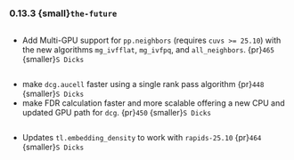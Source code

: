 ### 0.13.3 {small}`the-future`

```{rubric} Features
```
* Add Multi-GPU support for `pp.neighbors` (requires `cuvs >= 25.10`) with the new algorithms `mg_ivfflat`, `mg_ivfpq`, and `all_neighbors`. {pr}`465` {smaller}`S Dicks`

```{rubric} Performance
```
* make `dcg.aucell` faster using a single rank pass algorithm {pr}`448` {smaller}`S Dicks`
* make FDR calculation faster and more scalable offering a new CPU and updated GPU path for `dcg`. {pr}`450` {smaller}`S Dicks`


```{rubric} Bug fixes
```
* Updates `tl.embedding_density` to work with `rapids-25.10` {pr}`464` {smaller}`S Dicks`

```{rubric} Misc
```
